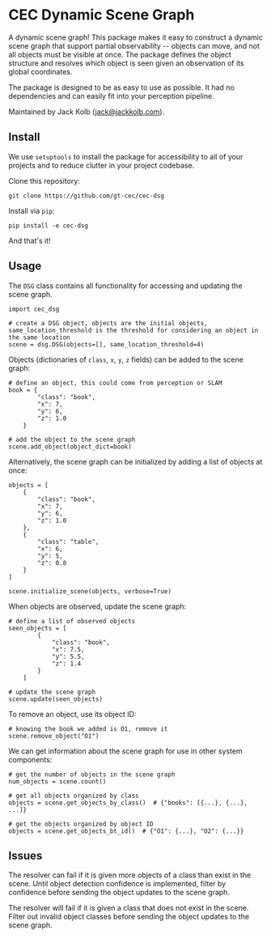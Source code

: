 # CEC Dynamic Scene Graph

A dynamic scene graph! This package makes it easy to construct a dynamic scene graph that support partial observability -- objects can move, and not all objects must be visible at once. The package defines the object structure and resolves which object is seen given an observation of its global coordinates.

The package is designed to be as easy to use as possible. It had no dependencies and can easily fit into your perception pipeline.

Maintained by Jack Kolb (jack@jackkolb.com).

## Install

We use `setuptools` to install the package for accessibility to all of your projects and to reduce clutter in your project codebase.

Clone this repository:

`git clone https://github.com/gt-cec/cec-dsg`

Install via `pip`:

`pip install -e cec-dsg`

And that's it!

## Usage

The `DSG` class contains all functionality for accessing and updating the scene graph.

```
import cec_dsg

# create a DSG object, objects are the initial objects, same_location_threshold is the threshold for considering an object in the same location
scene = dsg.DSG(objects=[], same_location_threshold=4)
```

Objects (dictionaries of `class`, `x`, `y`, `z` fields) can be added to the scene graph:
```
# define an object, this could come from perception or SLAM
book = {
        "class": "book",
        "x": 7,
        "y": 6,
        "z": 1.0
    }

# add the object to the scene graph
scene.add_object(object_dict=book)
```

Alternatively, the scene graph can be initialized by adding a list of objects at once:
```
objects = [
    {
        "class": "book",
        "x": 7,
        "y": 6,
        "z": 1.0
    },
    {
        "class": "table",
        "x": 6,
        "y": 5,
        "z": 0.8
    }
]

scene.initialize_scene(objects, verbose=True)
```

When objects are observed, update the scene graph:
```
# define a list of observed objects
seen_objects = [
        {
            "class": "book",
            "x": 7.5,
            "y": 5.5,
            "z": 1.4
        }
    ]

# update the scene graph
scene.update(seen_objects)
```

To remove an object, use its object ID:
```
# knowing the book we added is O1, remove it
scene.remove_object("O1")
```

We can get information about the scene graph for use in other system components:
```
# get the number of objects in the scene graph
num_objects = scene.count()

# get all objects organized by class
objects = scene.get_objects_by_class()  # {"books": [{...}, {...}, ...]}

# get the objects organized by object ID
objects = scene.get_objects_bt_id()  # {"O1": {...}, "O2": {...}}
```

## Issues

The resolver can fail if it is given more objects of a class than exist in the scene. Until object detection confidence is implemented, filter by confidence before sending the object updates to the scene graph.

The resolver will fail if it is given a class that does not exist in the scene. Filter out invalid object classes before sending the object updates to the scene graph.

